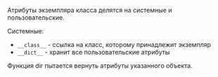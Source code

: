 Атрибуты экземпляра класса делятся на системные и пользовательские.

Системные:
- `__class__` - ссылка на класс, которому принадлежит экземпляр
- `__dict__` - хранит все пользовательские атрибуты


Функция dir пытается вернуть атрибуты указанного объекта.
